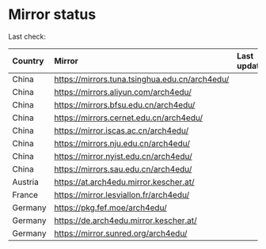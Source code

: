 <script src="./time.js"></script>
# Mirror status
Last check: <script type="text/javascript">localize(1721251131.6612663);</script>

|Country|Mirror|Last update|
|:------|:-----|:----------|
|China|https://mirrors.tuna.tsinghua.edu.cn/arch4edu/|<script type="text/javascript">localize(1721241925);</script>|
|China|https://mirrors.aliyun.com/arch4edu/|<script type="text/javascript">localize(1721198217);</script>|
|China|https://mirrors.bfsu.edu.cn/arch4edu/|<script type="text/javascript">localize(1721198217);</script>|
|China|https://mirrors.cernet.edu.cn/arch4edu/|<script type="text/javascript">localize(1721241925);</script>|
|China|https://mirror.iscas.ac.cn/arch4edu/|<script type="text/javascript">localize(1721198217);</script>|
|China|https://mirrors.nju.edu.cn/arch4edu/|<script type="text/javascript">localize(1721154879);</script>|
|China|https://mirror.nyist.edu.cn/arch4edu/|<script type="text/javascript">localize(1721198217);</script>|
|China|https://mirrors.sau.edu.cn/arch4edu/|<script type="text/javascript">localize(1721198217);</script>|
|Austria|https://at.arch4edu.mirror.kescher.at/|<script type="text/javascript">localize(1721198217);</script>|
|France|https://mirror.lesviallon.fr/arch4edu/|<script type="text/javascript">localize(1721198217);</script>|
|Germany|https://pkg.fef.moe/arch4edu/|<script type="text/javascript">localize(1721198217);</script>|
|Germany|https://de.arch4edu.mirror.kescher.at/|<script type="text/javascript">localize(1721198217);</script>|
|Germany|https://mirror.sunred.org/arch4edu/|<script type="text/javascript">localize(1721198217);</script>|

<script src="./tablefilter/tablefilter.js"></script>
<script src="./table.js"></script>